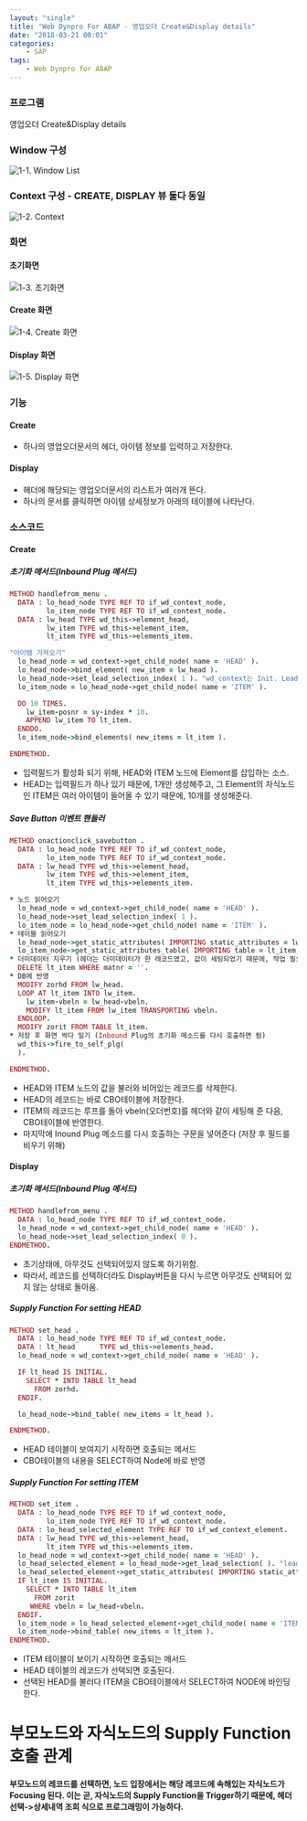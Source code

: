 ```yaml
---
layout: "single"
title: "Web Dynpro For ABAP - 영업오더 Create&Display details"
date: "2018-03-21 00:01"
categories:
    - SAP
tags:
    - Web Dynpro for ABAP
---
```

### 프로그램
영업오더 Create&Display details
### Window 구성
![1-1. Window List](https://user-images.githubusercontent.com/34618693/37882890-f2d636e0-30e1-11e8-89dd-fb8a127cb1d2.PNG)
### Context 구성 - CREATE, DISPLAY 뷰 둘다 동일
![1-2. Context](https://user-images.githubusercontent.com/34618693/37882931-2e11c530-30e2-11e8-9b3e-11988c25f13c.PNG)
### 화면
#### 초기화면
![1-3. 초기화면](https://user-images.githubusercontent.com/34618693/37882945-5382ba86-30e2-11e8-848e-08f7714adbd0.PNG)
#### Create 화면
![1-4. Create 화면](https://user-images.githubusercontent.com/34618693/37882946-5806fa86-30e2-11e8-875a-6e6ca916362a.PNG)
#### Display 화면
![1-5. Display 화면](https://user-images.githubusercontent.com/34618693/37882948-5a729aa0-30e2-11e8-9cc9-bb311d1c540d.PNG)
### 기능
#### Create
- 하나의 영업오더문서의 헤더, 아이템 정보를 입력하고 저장한다.

#### Display
- 헤더에 해당되는 영업오더문서의 리스트가 여러개 뜬다.
- 하나의 문서를 클릭하면 아이템 상세정보가 아래의 테이블에 나타난다.


### 소스코드
#### Create
##### 초기화 메서드(Inbound Plug 메서드)
```ruby
METHOD handlefrom_menu .
  DATA : lo_head_node TYPE REF TO if_wd_context_node,
         lo_item_node TYPE REF TO if_wd_context_node.
  DATA : lw_head TYPE wd_this->element_head,
         lw_item TYPE wd_this->element_item,
         lt_item TYPE wd_this->elements_item.

"아이템 가져오기"
  lo_head_node = wd_context->get_child_node( name = 'HEAD' ).
  lo_head_node->bind_element( new_item = lw_head ).
  lo_head_node->set_lead_selection_index( 1 ). "wd_context는 Init. Lead Selection이 되어있기때문에 필요없었지만, 이번엔 그렇지 않기 때문에 필요하다."
  lo_item_node = lo_head_node->get_child_node( name = 'ITEM' ).

  DO 10 TIMES.
    lw_item-posnr = sy-index * 10.
    APPEND lw_item TO lt_item.
  ENDDO.
  lo_item_node->bind_elements( new_items = lt_item ).

ENDMETHOD.
```
- 입력필드가 활성화 되기 위해, HEAD와 ITEM 노드에 Element를 삽입하는 소스.
- HEAD는 입력필드가 하나 있기 때문에, 1개만 생성해주고, 그 Element의 자식노드인 ITEM은 여러 아이템이 들어올 수 있기 때문에, 10개를 생성해준다.

##### Save Button 이벤트 핸들러
```ruby
METHOD onactionclick_savebutton .
  DATA : lo_head_node TYPE REF TO if_wd_context_node,
         lo_item_node TYPE REF TO if_wd_context_node.
  DATA : lw_head TYPE wd_this->element_head,
         lw_item TYPE wd_this->element_item,
         lt_item TYPE wd_this->elements_item.

* 노드 읽어오기
  lo_head_node = wd_context->get_child_node( name = 'HEAD' ).
  lo_head_node->set_lead_selection_index( 1 ).
  lo_item_node = lo_head_node->get_child_node( name = 'ITEM' ).
* 테이블 읽어오기
  lo_head_node->get_static_attributes( IMPORTING static_attributes = lw_head ).
  lo_item_node->get_static_attributes_table( IMPORTING table = lt_item ).
* 더미데이터 지우기 (헤더는 더미데이터가 한 레코드였고, 값이 세팅되었기 때문에, 작업 필요없다)
  DELETE lt_item WHERE matnr = ''.
* DB에 반영
  MODIFY zorhd FROM lw_head.
  LOOP AT lt_item INTO lw_item.
    lw_item-vbeln = lw_head-vbeln.
    MODIFY lt_item FROM lw_item TRANSPORTING vbeln.
  ENDLOOP.
  MODIFY zorit FROM TABLE lt_item.
* 저장 후 화면 싹다 밀기 (Inbound Plug의 초기화 메소드를 다시 호출하면 됨)
  wd_this->fire_to_self_plg(
  ).

ENDMETHOD.
```
- HEAD와 ITEM 노드의 값을 불러와 비어있는 레코드를 삭제한다.
- HEAD의 레코드는 바로 CBO테이블에 저장한다.
- ITEM의 레코드는 루프를 돌아 vbeln(오더번호)를 헤더와 같이 세팅해 준 다음, CBO테이블에 반영한다.
- 마지막에 Inound Plug 메소드를 다시 호출하는 구문을 넣어준다 (저장 후 필드를 비우기 위해)

#### Display
##### 초기화 메서드(Inbound Plug 메서드)
```ruby
METHOD handlefrom_menu .
  DATA : lo_head_node TYPE REF TO if_wd_context_node.
  lo_head_node = wd_context->get_child_node( name = 'HEAD' ).
  lo_head_node->set_lead_selection_index( 0 ).
ENDMETHOD.
```
- 초기상태에, 아무것도 선택되어있지 않도록 하기위함.
- 따라서, 레코드를 선택하더라도 Display버튼을 다시 누르면 아무것도 선택되어 있지 않는 상태로 돌아옴.

##### Supply Function For setting HEAD
```ruby
METHOD set_head .
  DATA : lo_head_node TYPE REF TO if_wd_context_node.
  DATA : lt_head      TYPE wd_this->elements_head.
  lo_head_node = wd_context->get_child_node( name = 'HEAD' ).

  IF lt_head IS INITIAL.
    SELECT * INTO TABLE lt_head
      FROM zorhd.
  ENDIF.

  lo_head_node->bind_table( new_items = lt_head ).

ENDMETHOD.
```
- HEAD 테이블이 보여지기 시작하면 호출되는 메서드
- CBO테이블의 내용을 SELECT하여 Node에 바로 반영

##### Supply Function For setting ITEM
```ruby
METHOD set_item .
  DATA : lo_head_node TYPE REF TO if_wd_context_node,
         lo_item_node TYPE REF TO if_wd_context_node.
  DATA : lo_head_selected_element TYPE REF TO if_wd_context_element.
  DATA : lw_head TYPE wd_this->element_head,
         lt_item TYPE wd_this->elements_item.
  lo_head_node = wd_context->get_child_node( name = 'HEAD' ).
  lo_head_selected_element = lo_head_node->get_lead_selection( ). "lead selection 말고 paranet_element 매개변수 이용하자!!!!"
  lo_head_selected_element->get_static_attributes( IMPORTING static_attributes = lw_head ).
  IF lt_item IS INITIAL.
    SELECT * INTO TABLE lt_item
      FROM zorit
     WHERE vbeln = lw_head-vbeln.
  ENDIF.
  lo_item_node = lo_head_selected_element->get_child_node( name = 'ITEM' ).
  lo_item_node->bind_table( new_items = lt_item ).
ENDMETHOD.
```
- ITEM 테이블이 보이기 시작하면 호출되는 메서드
- HEAD 테이블의 레코드가 선택되면 호출된다.
- 선택된 HEAD를 불러다 ITEM을 CBO테이블에서 SELECT하여 NODE에 바인딩한다.


# 부모노드와 자식노드의 Supply Function 호출 관계
#### 부모노드의 레코드를 선택하면, 노드 입장에서는 해당 레코드에 속해있는 자식노드가 Focusing 된다. 이는 곧, 자식노드의 Supply Function을 Trigger하기 때문에, 헤더선택->상세내역 조회 식으로 프로그래밍이 가능하다.
